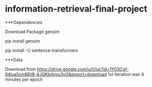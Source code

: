 # information-retrieval-final-project

***Dependencies

Download Package gensim 

pip install gensim

pip install -U sentence-transformers

***Data

Download from 
https://drive.google.com/u/0/uc?id=1Y03Cgf-84lua5cmBEt8-4JQKbdgvu3vG&export=download
1st iteration was 4 minutes per epoch 
